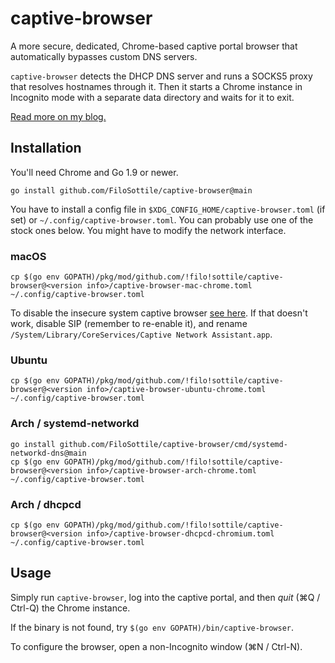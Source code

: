 # captive-browser

A more secure, dedicated, Chrome-based captive portal browser that automatically bypasses custom DNS servers.

`captive-browser` detects the DHCP DNS server and runs a SOCKS5 proxy that resolves hostnames through it. Then it starts a Chrome instance in Incognito mode with a separate data directory and waits for it to exit.

[Read more on my blog.](https://blog.filippo.io/captive-browser)

## Installation

You'll need Chrome and Go 1.9 or newer.

```
go install github.com/FiloSottile/captive-browser@main
```

You have to install a config file in `$XDG_CONFIG_HOME/captive-browser.toml` (if set) or `~/.config/captive-browser.toml`. You can probably use one of the stock ones below. You might have to modify the network interface.

### macOS

```
cp $(go env GOPATH)/pkg/mod/github.com/!filo!sottile/captive-browser@<version info>/captive-browser-mac-chrome.toml ~/.config/captive-browser.toml
```

To disable the insecure system captive browser [see here](https://github.com/drduh/macOS-Security-and-Privacy-Guide#captive-portal). If that doesn't work, disable SIP (remember to re-enable it), and rename `/System/Library/CoreServices/Captive Network Assistant.app`.

### Ubuntu

```
cp $(go env GOPATH)/pkg/mod/github.com/!filo!sottile/captive-browser@<version info>/captive-browser-ubuntu-chrome.toml ~/.config/captive-browser.toml
```

### Arch / systemd-networkd

```
go install github.com/FiloSottile/captive-browser/cmd/systemd-networkd-dns@main
cp $(go env GOPATH)/pkg/mod/github.com/!filo!sottile/captive-browser@<version info>/captive-browser-arch-chrome.toml ~/.config/captive-browser.toml
```

### Arch / dhcpcd

```
cp $(go env GOPATH)/pkg/mod/github.com/!filo!sottile/captive-browser@<version info>/captive-browser-dhcpcd-chromium.toml ~/.config/captive-browser.toml
```

## Usage

Simply run `captive-browser`, log into the captive portal, and then *quit* (⌘Q / Ctrl-Q) the Chrome instance.

If the binary is not found, try `$(go env GOPATH)/bin/captive-browser`.

To configure the browser, open a non-Incognito window (⌘N / Ctrl-N).
